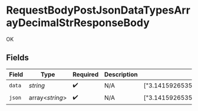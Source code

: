 # RequestBodyPostJsonDataTypesArrayDecimalStrResponseBody

OK


## Fields

| Field                                | Type                                 | Required                             | Description                          | Example                              |
| ------------------------------------ | ------------------------------------ | ------------------------------------ | ------------------------------------ | ------------------------------------ |
| `data`                               | *string*                             | :heavy_check_mark:                   | N/A                                  | ["3.141592653589793438462643383279"] |
| `json`                               | array<*string*>                      | :heavy_check_mark:                   | N/A                                  | ["3.141592653589793438462643383279"] |